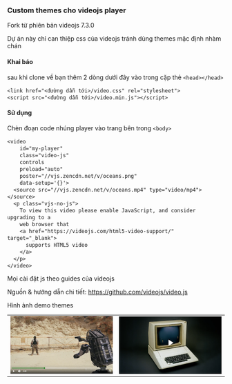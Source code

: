 ### Custom themes cho videojs player

Fork từ phiên bản videojs 7.3.0

Dự án này chỉ can thiệp css của videojs tránh dùng themes mặc định nhàm chán

#### Khai báo

sau khi clone về bạn thêm 2 dòng dưới đây vào trong cặp thẻ `<head></head>`

```
<link href="<đường dẫn tới>/video.css" rel="stylesheet">
<script src="<đường dẫn tới>/video.min.js"></script>
```

#### Sử dụng

Chèn đoạn code nhúng player vào trang bên trong `<body>`

```
<video
    id="my-player"
    class="video-js"
    controls
    preload="auto"
    poster="//vjs.zencdn.net/v/oceans.png"
    data-setup='{}'>
  <source src="//vjs.zencdn.net/v/oceans.mp4" type="video/mp4"></source>
  <p class="vjs-no-js">
    To view this video please enable JavaScript, and consider upgrading to a
    web browser that
    <a href="https://videojs.com/html5-video-support/" target="_blank">
      supports HTML5 video
    </a>
  </p>
</video>
```

Mọi cài đặt js theo guides của videojs

Nguồn & hướng dẫn chi tiết: https://github.com/videojs/video.js

Hình ảnh demo themes

<!--gold start-->
<table>
  <tbody>
    <tr>
      <td align="center" valign="middle">
        <a href="https://raw.githubusercontent.com/codego-vn/player.js/master/img/playing.png" target="_blank">
          <img width="350px" src="https://raw.githubusercontent.com/codego-vn/player.js/master/img/playing.png">
        </a>
      </td>
      <td align="center" valign="middle">
        <a href="https://raw.githubusercontent.com/codego-vn/player.js/master/img/thumb.png" target="_blank">
          <img width="350px" src="https://raw.githubusercontent.com/codego-vn/player.js/master/img/thumb.png">
        </a>
      </td>
    </tr>
  </tbody>
</table>
<!--gold end-->